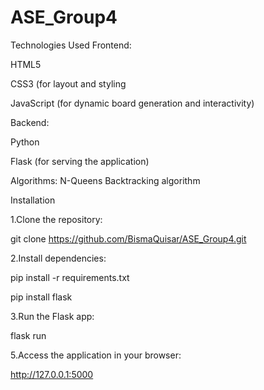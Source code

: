 # ASE_Group4

Technologies Used
Frontend:

HTML5

CSS3 (for layout and styling

JavaScript (for dynamic board generation and interactivity)

Backend:

Python

Flask (for serving the application)

Algorithms: N-Queens Backtracking algorithm




Installation

1.Clone the repository:

git clone https://github.com/BismaQuisar/ASE_Group4.git

2.Install dependencies:

pip install -r requirements.txt


pip install flask

3.Run the Flask app:

flask run

5.Access the application in your browser:

http://127.0.0.1:5000
